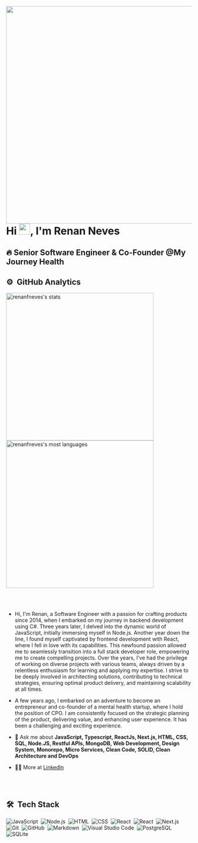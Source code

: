 <img align="right" height="590em" src="https://raw.githubusercontent.com/gist/renanfneves/15e438dcef639b6a087037eccf05f2b3/raw/9c804a5b506623ea2359b8a576d9d6692a7499d7/githubcard.svg"/>
<h1 align="left">Hi <img src="https://raw.githubusercontent.com/kaueMarques/kaueMarques/master/hi.gif" height="30px">, I'm Renan Neves</h1>

## 🔥 Senior Software Engineer & Co-Founder @My Journey Health

## ⚙️ &nbsp;GitHub Analytics

<p align="left">
<img width="400em" src="https://github-readme-stats.vercel.app/api?username=renanfneves&show_icons=true&theme=vision-friendly-dark" alt="renanfneves's stats"/> 
 <br>
<img width="400em" src="https://github-readme-stats.vercel.app/api/top-langs/?username=renanfneves&layout=compact&theme=vision-friendly-dark" alt="renanfneves's most languages"/>
</p>

<br><br>

- Hi, I'm Renan, a Software Engineer with a passion for crafting products since 2014, when I embarked on my journey in backend development using C#. Three years later, I delved into the dynamic world of JavaScript, initially immersing myself in Node.js. Another year down the line, I found myself captivated by frontend development with React, where I fell in love with its capabilities. This newfound passion allowed me to seamlessly transition into a full stack developer role, empowering me to create compelling projects. Over the years, I've had the privilege of working on diverse projects with various teams, always driven by a relentless enthusiasm for learning and applying my expertise. I strive to be deeply involved in architecting solutions, contributing to technical strategies, ensuring optimal product delivery, and maintaining scalability at all times.

- A few years ago, I embarked on an adventure to become an entrepreneur and co-founder of a mental health startup, where I hold the position of CPO. I am consistently focused on the strategic planning of the product, delivering value, and enhancing user experience. It has been a challenging and exciting experience.

- 💬 Ask me about **JavaScript, Typescript, ReactJs, Next.js, HTML, CSS, SQL, Node.JS, Restful APIs, MongoDB, Web Development, Design System, Monorepo, Micro Services, Clean Code, SOLID, Clean Architecture and DevOps**

- 👨‍💻 More at [LinkedIn](https://www.linkedin.com/in/renan-floriano-neves/)

<br><br>

## 🛠 &nbsp;Tech Stack

![JavaScript](https://img.shields.io/badge/-JavaScript-05122A?style=flat&logo=javascript)&nbsp;
![Node.js](https://img.shields.io/badge/-Node.js-05122A?style=flat&logo=node.js)&nbsp;
![HTML](https://img.shields.io/badge/-HTML-05122A?style=flat&logo=HTML5)&nbsp;
![CSS](https://img.shields.io/badge/-CSS-05122A?style=flat&logo=CSS3&logoColor=1572B6)&nbsp;
![React](https://img.shields.io/badge/-React-05122A?style=flat&logo=react)&nbsp;
![React](https://img.shields.io/badge/-ReactNative-05122A?style=flat&logo=react)&nbsp;
![Next.js](https://img.shields.io/badge/-Next.js-05122A?style=flat&logo=next.js)&nbsp;
![Git](https://img.shields.io/badge/-Git-05122A?style=flat&logo=git)&nbsp;
![GitHub](https://img.shields.io/badge/-GitHub-05122A?style=flat&logo=github)&nbsp;
![Markdown](https://img.shields.io/badge/-Markdown-05122A?style=flat&logo=markdown)&nbsp;
![Visual Studio Code](https://img.shields.io/badge/-Visual%20Studio%20Code-05122A?style=flat&logo=visual-studio-code&logoColor=007ACC)&nbsp;
![PostgreSQL](https://img.shields.io/badge/-PostgreSQL-05122A?style=flat&logo=postgresql)&nbsp;
![SQLite](https://img.shields.io/badge/-SQLite-05122A?style=flat&logo=sqlite)&nbsp;

